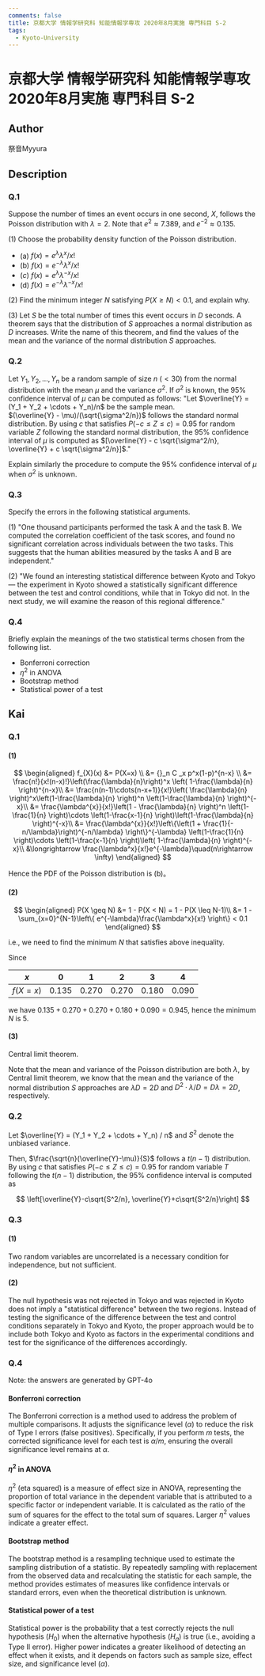 ```yaml
---
comments: false
title: 京都大学 情報学研究科 知能情報学専攻 2020年8月実施 専門科目 S-2
tags:
  - Kyoto-University
---
```

# 京都大学 情報学研究科 知能情報学専攻 2020年8月実施 専門科目 S-2

## **Author**
祭音Myyura

## **Description**
### Q.1
Suppose the number of times an event occurs in one second, $X$, follows the Poisson distribution with $\lambda = 2$. Note that $e^2 \approx 7.389$, and $e^{-2} \approx 0.135$.

(1) Choose the probability density function of the Poisson distribution.

- (a) $f(x) = e^{\lambda} \lambda^x /x!$
- (b) $f(x) = e^{-\lambda} \lambda^x/x!$
- ($c$) $f(x) = e^{\lambda} \lambda^{-x}/x!$
- (d) $f(x) = e^{-\lambda} \lambda^{-x} /x!$

(2) Find the minimum integer $N$ satisfying $P(X \geq N) < 0.1$, and explain why.

(3) Let $S$ be the total number of times this event occurs in $D$ seconds. A theorem says that the distribution of $S$ approaches a normal distribution as $D$ increases. Write the name of this theorem, and find the values of the mean and the variance of the normal distribution $S$ approaches.

### Q.2
Let $Y_1, Y_2, ..., Y_n$ be a random sample of size $n\ (< 30)$ from the normal distribution with the mean $\mu$ and the variance $\sigma^2$. If $\sigma^2$ is known, the 95% confidence interval of $\mu$ can be computed as follows:
"Let $\overline{Y} = (Y_1 + Y_2 + \cdots + Y_n)/n$ be the sample mean.      
$(\overline{Y} - \mu)/(\sqrt{\sigma^2/n})$ follows the standard normal distribution. By using $c$ that satisfies $P(-c \leq Z \leq c) = 0.95$ for random variable $Z$ following the standard normal distribution, the 95% confidence interval of $\mu$ is computed as $[\overline{Y} - c \sqrt{\sigma^2/n}, \overline{Y} + c \sqrt{\sigma^2/n}]$."

Explain similarly the procedure to compute the 95% confidence interval of $\mu$ when $\sigma^2$ is unknown.

### Q.3
Specify the errors in the following statistical arguments.

(1) "One thousand participants performed the task A and the task B. We computed the correlation coefficient of the task scores, and found no significant correlation across individuals between the two tasks. This suggests that the human abilities measured by the tasks A and B are independent."

(2) "We found an interesting statistical difference between Kyoto and Tokyo — the experiment in Kyoto showed a statistically significant difference between the test and control conditions, while that in Tokyo did not. In the next study, we will examine the reason of this regional difference."

### Q.4
Briefly explain the meanings of the two statistical terms chosen from the following list.

- Bonferroni correction
- $\eta^2$ in ANOVA
- Bootstrap method
- Statistical power of a test

## **Kai**
### Q.1
#### (1)

$$
\begin{aligned}
f_{X}(x) &= P(X=x) \\
&= {}_n C _x p^x(1-p)^{n-x} \\
&= \frac{n!}{x!(n-x)!}\left(\frac{\lambda}{n}\right)^x \left( 1-\frac{\lambda}{n} \right)^{n-x}\\
&= \frac{n(n-1)\cdots(n-x+1)}{x!}\left( \frac{\lambda}{n} \right)^x\left(1-\frac{\lambda}{n} \right)^n \left(1-\frac{\lambda}{n} \right)^{-x}\\
&= \frac{\lambda^{x}}{x!}\left(1 - \frac{\lambda}{n} \right)^n
\left(1-\frac{1}{n} \right)\cdots \left(1-\frac{x-1}{n} \right)\left(1-\frac{\lambda}{n} \right)^{-x}\\
&= \frac{\lambda^{x}}{x!}\left\{\left(1 + \frac{1}{-n/\lambda}\right)^{-n/\lambda} \right\}^{-\lambda}
\left(1-\frac{1}{n} \right)\cdots \left(1-\frac{x-1}{n} \right)\left( 1-\frac{\lambda}{n} \right)^{-x}\\
&\longrightarrow \frac{\lambda^x}{x!}e^{-\lambda}\quad(n\rightarrow \infty)
\end{aligned}
$$

Hence the PDF of the Poisson distribution is (b)。

#### (2)

$$
\begin{aligned}
P(X \geq N) &= 1 - P(X < N) = 1 - P(X \leq N-1)\\
&= 1 - \sum_{x=0}^{N-1}\left\{ e^{-\lambda}\frac{\lambda^x}{x!} \right\} < 0.1
\end{aligned}
$$

i.e., we need to find the minimum $N$ that satisfies above inequality.

Since

|$x$|0|1|2|3|4|
|-|-|-|-|-|-|
|$f(X=x)$|$0.135$|$0.270$|$0.270$|$0.180$|$0.090$|

we have $0.135 + 0.270 + 0.270 + 0.180 + 0.090 = 0.945$, hence the minimum $N$ is $5$.

#### (3)
Central limit theorem.

Note that the mean and variance of the Poisson distribution are both $\lambda$, by Central limit theorem, we know that the mean and the variance of the normal distribution $S$ approaches are $\lambda D = 2D$ and $D^2\cdot \lambda/D=D\lambda=2D$, respectively.

### Q.2
Let $\overline{Y} = (Y_1 + Y_2 + \cdots + Y_n) / n$ and $S^2$ denote the unbiased variance.

Then, $\frac{\sqrt{n}(\overline{Y}-\mu)}{S}$ follows a $t(n-1)$ distribution. By using $c$ that satisfies $P(-c \leq Z \leq c) = 0.95$ for random variable $T$ following the $t(n-1)$ distribution, the 95% confidence interval is computed as

$$
\left[\overline{Y}-c\sqrt{S^2/n}, \overline{Y}+c\sqrt{S^2/n}\right]
$$

### Q.3
#### (1)
Two random variables are uncorrelated is a necessary condition for independence, but not sufficient.

#### (2)
The null hypothesis was not rejected in Tokyo and was rejected in Kyoto does not imply a "statistical difference" between the two regions.
Instead of testing the significance of the difference between the test and control conditions separately in Tokyo and Kyoto, the proper approach would be to include both Tokyo and Kyoto as factors in the experimental conditions and test for the significance of the differences accordingly.

### Q.4
Note: the answers are generated by GPT-4o

#### Bonferroni correction
The Bonferroni correction is a method used to address the problem of multiple comparisons. It adjusts the significance level ($\alpha$) to reduce the risk of Type I errors (false positives). Specifically, if you perform $m$ tests, the corrected significance level for each test is $\alpha/m$, ensuring the overall significance level remains at $\alpha$.

#### $\eta^2$ in ANOVA
$\eta^2$ (eta squared) is a measure of effect size in ANOVA, representing the proportion of total variance in the dependent variable that is attributed to a specific factor or independent variable. It is calculated as the ratio of the sum of squares for the effect to the total sum of squares. Larger $\eta^2$ values indicate a greater effect.

#### Bootstrap method
The bootstrap method is a resampling technique used to estimate the sampling distribution of a statistic. By repeatedly sampling with replacement from the observed data and recalculating the statistic for each sample, the method provides estimates of measures like confidence intervals or standard errors, even when the theoretical distribution is unknown.

#### Statistical power of a test
Statistical power is the probability that a test correctly rejects the null hypothesis ($H_0$) when the alternative hypothesis ($H_a$) is true (i.e., avoiding a Type II error). Higher power indicates a greater likelihood of detecting an effect when it exists, and it depends on factors such as sample size, effect size, and significance level ($\alpha$).
